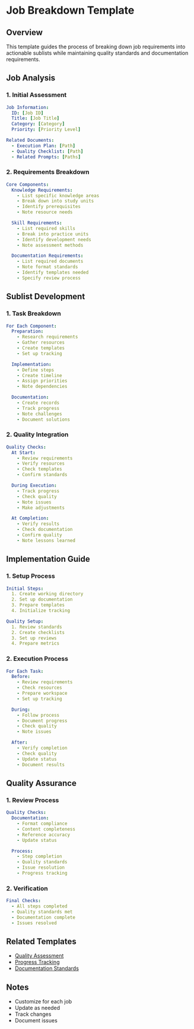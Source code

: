 # Job Breakdown Template

## Overview
This template guides the process of breaking down job requirements into actionable sublists while maintaining quality standards and documentation requirements.

## Job Analysis

### 1. Initial Assessment
```yaml
Job Information:
  ID: [Job ID]
  Title: [Job Title]
  Category: [Category]
  Priority: [Priority Level]

Related Documents:
  - Execution Plan: [Path]
  - Quality Checklist: [Path]
  - Related Prompts: [Paths]
```

### 2. Requirements Breakdown
```yaml
Core Components:
  Knowledge Requirements:
    - List specific knowledge areas
    - Break down into study units
    - Identify prerequisites
    - Note resource needs

  Skill Requirements:
    - List required skills
    - Break into practice units
    - Identify development needs
    - Note assessment methods

  Documentation Requirements:
    - List required documents
    - Note format standards
    - Identify templates needed
    - Specify review process
```

## Sublist Development

### 1. Task Breakdown
```yaml
For Each Component:
  Preparation:
    - Research requirements
    - Gather resources
    - Create templates
    - Set up tracking

  Implementation:
    - Define steps
    - Create timeline
    - Assign priorities
    - Note dependencies

  Documentation:
    - Create records
    - Track progress
    - Note challenges
    - Document solutions
```

### 2. Quality Integration
```yaml
Quality Checks:
  At Start:
    - Review requirements
    - Verify resources
    - Check templates
    - Confirm standards

  During Execution:
    - Track progress
    - Check quality
    - Note issues
    - Make adjustments

  At Completion:
    - Verify results
    - Check documentation
    - Confirm quality
    - Note lessons learned
```

## Implementation Guide

### 1. Setup Process
```yaml
Initial Steps:
  1. Create working directory
  2. Set up documentation
  3. Prepare templates
  4. Initialize tracking

Quality Setup:
  1. Review standards
  2. Create checklists
  3. Set up reviews
  4. Prepare metrics
```

### 2. Execution Process
```yaml
For Each Task:
  Before:
    - Review requirements
    - Check resources
    - Prepare workspace
    - Set up tracking

  During:
    - Follow process
    - Document progress
    - Check quality
    - Note issues

  After:
    - Verify completion
    - Check quality
    - Update status
    - Document results
```

## Quality Assurance

### 1. Review Process
```yaml
Quality Checks:
  Documentation:
    - Format compliance
    - Content completeness
    - Reference accuracy
    - Update status

  Process:
    - Step completion
    - Quality standards
    - Issue resolution
    - Progress tracking
```

### 2. Verification
```yaml
Final Checks:
  - All steps completed
  - Quality standards met
  - Documentation complete
  - Issues resolved
```

## Related Templates
- [Quality Assessment](../../.qa/templates/quality_checklist.md)
- [Progress Tracking](../../.experiments/templates/progress.md)
- [Documentation Standards](../../.qa/templates/documentation.md)

## Notes
- Customize for each job
- Update as needed
- Track changes
- Document issues 